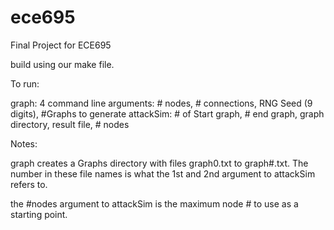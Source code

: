 ece695
======

Final Project for ECE695

build using our make file.

To run:

graph: 4 command line arguments: # nodes, # connections, RNG Seed (9 digits), #Graphs to generate
attackSim: # of Start graph, # end graph, graph directory, result file, # nodes

Notes:

graph creates a Graphs directory with files graph0.txt to graph#.txt.  The number in these file names is what the 1st and 2nd argument to attackSim refers to.

the #nodes argument to attackSim is the maximum node # to use as a starting point.
